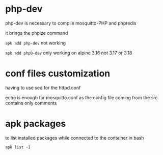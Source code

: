 # php-dev

php-dev is necessary to compile mosquitto-PHP and phpredis

it brings the phpize command

`apk add php-dev` not working

`apk add php8-dev` only working on alpine 3.16 not 3.17 or 3.18

# conf files customization

having to use sed for the httpd.conf

echo is enough for mosquitto.conf as the config file coming from the src contains only comments

# apk packages

to list installed packages while connected to the container in bash

```
apk list -I
```
